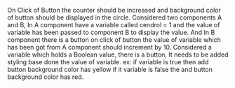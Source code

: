 On Click of Button the counter should be increased and background color of button should be displayed in the circle.
Considered two components A and B, In A component have a variable called cendrol = 1 and the value of variable has been passed to component B to display the value. And In B component there is a button on click of button the value of variable which has been got from A component should increment by 10.
Considered a variable which holds a Boolean value, there is a button, It needs to be added styling base done the value of variable. ex: if variable is true then add button background color has yellow if it variable is false the and button background color has red.

